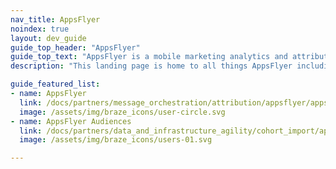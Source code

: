 ```yaml
---
nav_title: AppsFlyer
noindex: true
layout: dev_guide
guide_top_header: "AppsFlyer"
guide_top_text: "AppsFlyer is a mobile marketing analytics and attribution platform that helps you analyze and optimize your apps through marketing analytics, mobile attribution, and deep linking."
description: "This landing page is home to all things AppsFlyer including integration instructions and how to leverage AppsFlyer audiences."

guide_featured_list:
- name: AppsFlyer
  link: /docs/partners/message_orchestration/attribution/appsflyer/appsflyer/
  image: /assets/img/braze_icons/user-circle.svg
- name: AppsFlyer Audiences
  link: /docs/partners/data_and_infrastructure_agility/cohort_import/appsflyer_audiences/
  image: /assets/img/braze_icons/users-01.svg

---
```

<br>